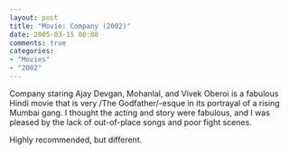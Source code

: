 ```yaml
---
layout: post
title: "Movie: Company (2002)"
date: 2005-03-15 00:00
comments: true
categories:
- "Movies"
- "2002"
---
```


Company staring Ajay Devgan, Mohanlal, and Vivek Oberoi is a
fabulous Hindi movie that is very /The Godfather/-esque in its
portrayal of a rising Mumbai gang. I thought the acting and story
were fabulous, and I was pleased by the lack of out-of-place songs
and poor fight scenes.

Highly recommended, but different.
